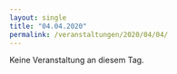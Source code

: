 ```yaml
---
layout: single
title: "04.04.2020"
permalink: /veranstaltungen/2020/04/04/
---
```


Keine Veranstaltung an diesem Tag.
